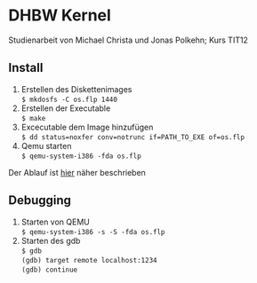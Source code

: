DHBW Kernel
==============
Studienarbeit von Michael Christa und Jonas Polkehn; Kurs TIT12

Install
-------
1. Erstellen des Diskettenimages  
`$ mkdosfs -C os.flp 1440`
2. Erstellen der Executable  
`$ make`
3. Excecutable dem Image hinzufügen  
`$ dd status=noxfer conv=notrunc if=PATH_TO_EXE of=os.flp`
4. Qemu starten  
`$ qemu-system-i386 -fda os.flp`

Der Ablauf ist [hier](http://bumble.sourceforge.net/books/osdev/osdev-book.txt.x.html "Befehle")
näher beschrieben

Debugging
---------
1. Starten von QEMU  
`$ qemu-system-i386 -s -S -fda os.flp`
2. Starten des gdb  
`$ gdb`  
`(gdb) target remote localhost:1234`  
`(gdb) continue`

